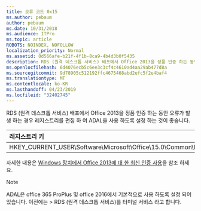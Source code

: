 ```yaml
---
title: 오류 코드 0x15
ms.author: pebaum
author: pebaum
ms.date: 10/31/2018
ms.audience: ITPro
ms.topic: article
ROBOTS: NOINDEX, NOFOLLOW
localization_priority: Normal
ms.assetid: 0d566afe-b21f-4f1b-8ca9-4b4d3b0f5435
description: RDS (원격 데스크톱 서비스) 배포에서 Office 2013을 정품 인증 하는 동안 오류가 발생 하는 경우 레지스트리를 편집 하 여 ADAL을 사용 하도록 설정 하는 것이 좋습니다.
ms.openlocfilehash: 6d4076ecb5c6ee3c3cf4c4610ad4aa29ab477d8a
ms.sourcegitcommit: 9d78905c512192ffc4675468abd2efc5f2e4baf4
ms.translationtype: MT
ms.contentlocale: ko-KR
ms.lasthandoff: 04/23/2019
ms.locfileid: "32402745"
---
```

RDS (원격 데스크톱 서비스) 배포에서 Office 2013을 정품 인증 하는 동안 오류가 발생 하는 경우 레지스트리를 편집 하 여 ADAL을 사용 하도록 설정 하는 것이 좋습니다. 
  
|**레지스트리 키**|**유형**|**값**|
|:-----|:-----|:-----|
|HKEY_CURRENT_USER\Software\Microsoft\Office\15.0\Common\Identity\EnableADAL  <br/> |REG_DWORD  <br/> |1   <br/> |
   
자세한 내용은 [Windows 장치에서 Office 2013에 대 한 최신 인증 사용](https://docs.microsoft.com/office365/admin/security-and-compliance/enable-modern-authentication)을 참조 하세요.
  
> [!NOTE]
>  ADAL은 office 365 ProPlus 및 office 2016에서 기본적으로 사용 하도록 설정 되어 있습니다. 이전에는 > RDS (원격 데스크톱 서비스)를 터미널 서비스 라고 합니다. 
  

